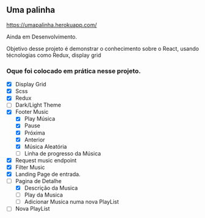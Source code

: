 ## Uma palinha

https://umapalinha.herokuapp.com/

Ainda em Desenvolvimento.

Objetivo desse projeto é demonstrar o conhecimento sobre o React, usando técnologias como Redux, display grid

### Oque foi colocado em prática nesse projeto.

- [x] Display Grid
- [x] Scss
- [x] Redux
- [ ] Dark/Light Theme
- [x] Footer Music
  - [x] Play Música
  - [x] Pause
  - [x] Próxima
  - [x] Anterior
  - [x] Música Aleatória
  - [ ] Linha de progresso da Música
- [x] Request music endpoint 
- [x] Filter Music
- [x] Landing Page de entrada.
- [ ] Pagina de Detalhe
  - [x] Descrição da Musica
  - [ ] Play da Musica
  - [ ] Adicionar Musica numa nova PlayList
- [ ] Nova PlayList
